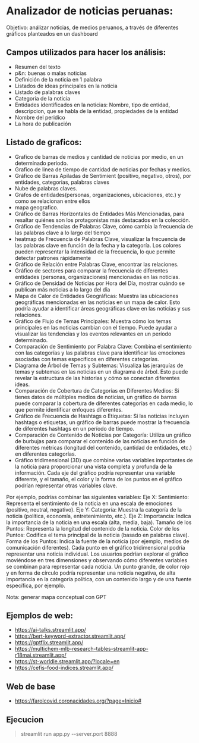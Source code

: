 # Analizador de noticias peruanas:
Objetivo: análizar noticias, de medios peruanos, a través de diferentes gráficos planteados en un dashboard

## Campos utilizados para hacer los análisis:
- Resumen del texto
- p&n: buenas o malas noticias
- Definición de la noticia en 1 palabra
- Listados de ideas principales en la noticia
- Listado de palabras claves
- Categoria de la noticia
- Entidades identificados en la noticias: Nombre, tipo de entidad, descripcion, que se habla de la entidad, propiedades de la entidad
- Nombre del peridico
- La hora de publicación

## Listado de graficos:

- Grafico de barras de medios y cantidad de noticias por medio, en un determinado periodo.
- Grafico de linea de tiempo de cantidad de noticias por fechas y medios.
- Gráfico de Barras Apiladas de Sentimient (positivo, negativo, otros), por entidades, categorias, palabras claves
- Nube de palabras claves.
- Grafos de entidades(personas, organizaciones, ubicaciones, etc.) y como se relacionan entre ellos
- mapa geografico.
- Gráfico de Barras Horizontales de Entidades Más Mencionadas, para resaltar quiénes son los protagonistas más destacados en la colección.
- Gráfico de Tendencias de Palabras Clave, cómo cambia la frecuencia de las palabras clave a lo largo del tiempo
- heatmap de Frecuencia de Palabras Clave, visualizar la frecuencia de las palabras clave en función de la fecha y la categoría. Los colores pueden representar la intensidad de la frecuencia, lo que permite detectar patrones rápidamente
- Gráfico de Relación entre Palabras Clave, encontrar las relaciones.
- Gráfico de sectores para comparar la frecuencia de diferentes entidades (personas, organizaciones) mencionadas en las noticias. 
- Gráfico de Densidad de Noticias por Hora del Día, mostrar cuándo se publican más noticias a lo largo del día
- Mapa de Calor de Entidades Geográficas: Muestra las ubicaciones geográficas mencionadas en las noticias en un mapa de calor. Esto podría ayudar a identificar áreas geográficas clave en las noticias y sus relaciones.
- Gráfico de Flujo de Temas Principales: Muestra cómo los temas principales en las noticias cambian con el tiempo. Puede ayudar a visualizar las tendencias y los eventos relevantes en un período determinado.
- Comparación de Sentimiento por Palabra Clave: Combina el sentimiento con las categorías y las palabras clave para identificar las emociones asociadas con temas específicos en diferentes categorías.
- Diagrama de Árbol de Temas y Subtemas: Visualiza las jerarquías de temas y subtemas en las noticias en un diagrama de árbol. Esto puede revelar la estructura de las historias y cómo se conectan diferentes ideas.
- Comparación de Cobertura de Categorías en Diferentes Medios: Si tienes datos de múltiples medios de noticias, un gráfico de barras puede comparar la cobertura de diferentes categorías en cada medio, lo que permite identificar enfoques diferentes.
- Gráfico de Frecuencia de Hashtags o Etiquetas:
Si las noticias incluyen hashtags o etiquetas, un gráfico de barras puede mostrar la frecuencia de diferentes hashtags en un período de tiempo.
- Comparación de Contenido de Noticias por Categoría:
Utiliza un gráfico de burbujas para comparar el contenido de las noticias en función de diferentes métricas (longitud del contenido, cantidad de entidades, etc.) en diferentes categorías.
- Gráfico tridimensional (3D) que combine varias variables importantes de la noticia para proporcionar una vista completa y profunda de la información. Cada eje del gráfico podría representar una variable diferente, y el tamaño, el color y la forma de los puntos en el gráfico podrían representar otras variables clave.

Por ejemplo, podrías combinar las siguientes variables:
Eje X: Sentimiento: Representa el sentimiento de la noticia en una escala de emociones (positivo, neutral, negativo).
Eje Y: Categoría: Muestra la categoría de la noticia (política, economía, entretenimiento, etc.).
Eje Z: Importancia: Indica la importancia de la noticia en una escala (alta, media, baja).
Tamaño de los Puntos: Representa la longitud del contenido de la noticia.
Color de los Puntos: Codifica el tema principal de la noticia (basado en palabras clave).
Forma de los Puntos: Indica la fuente de la noticia (por ejemplo, medios de comunicación diferentes).
Cada punto en el gráfico tridimensional podría representar una noticia individual. Los usuarios podrían explorar el gráfico moviéndose en tres dimensiones y observando cómo diferentes variables se combinan para representar cada noticia. Un punto grande, de color rojo y en forma de círculo podría representar una noticia negativa, de alta importancia en la categoría política, con un contenido largo y de una fuente específica, por ejemplo.

Nota: generar mapa conceptual con GPT

## Ejemplos de web:

- https://ai-talks.streamlit.app/
- https://bert-keyword-extractor.streamlit.app/
- https://gptflix.streamlit.app/
- https://multichem-mlb-research-tables-streamlit-app-r18mai.streamlit.app/
- https://st-worldle.streamlit.app/?locale=en
- https://cefis-food-indices.streamlit.app/


## Web de base
- https://farolcovid.coronacidades.org/?page=Inicio#

## Ejecucion
> streamlit run app.py --server.port 8888






